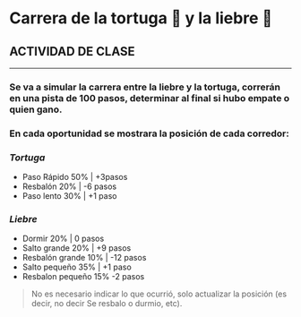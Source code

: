 # Carrera de la tortuga 🐢 y la liebre 🐇
 
## ACTIVIDAD DE CLASE
***
### Se va a simular la carrera entre la liebre y la tortuga, correrán en una pista de 100 pasos, determinar al final si hubo empate o quien gano. 


### En cada oportunidad se mostrara la posición de cada corredor:

### ***Tortuga*** ###
- Paso Rápido 50% | +3pasos
- Resbalón    20% | -6 pasos
- Paso lento  30% | +1 paso

### ***Liebre*** ###
- Dormir 20% | 0 pasos
- Salto grande 20% | +9 pasos
- Resbalón grande 10% | -12 pasos
- Salto pequeño 35% | +1 paso
- Resbalon pequeño 15% -2 pasos


> No es necesario indicar lo que ocurrió, solo actualizar la posición (es decir, no decir Se resbalo o durmio, etc).

